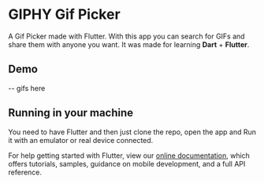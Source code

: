 # GIPHY Gif Picker

A Gif Picker made with Flutter. With this app you can search for GIFs and share them with anyone you want. It was made for learning **Dart** + **Flutter**.

## Demo

-- gifs here

## Running in your machine

You need to have Flutter and then just clone the repo, open the app and Run it with an emulator or real device connected.

For help getting started with Flutter, view our
[online documentation](https://flutter.dev/docs), which offers tutorials,
samples, guidance on mobile development, and a full API reference.
